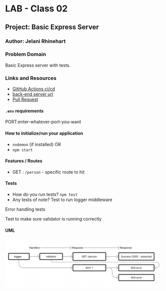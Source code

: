 # LAB - Class 02

## Project: Basic Express Server

### Author: Jelani Rhinehart

### Problem Domain  

Basic Express server with tests.

### Links and Resources

- [GitHub Actions ci/cd](https://github.com/Jchips/basic-express-server/actions)
- [back-end server url](https://basic-express-server-dev-lpr0.onrender.com)
- [Pull Request](https://github.com/Jchips/basic-express-server/pull/1)

#### `.env` requirements

PORT:enter-whatever-port-you-want

#### How to initialize/run your application

- `nodemon` (if installed) OR
- `npm start`

#### Features / Routes

- GET : `/person` - specific route to hit

#### Tests

- How do you run tests?
`npm test`
- Any tests of note?
Test to run logger middleware

Error handling tests

Test to make sure validator is running correctly

#### UML

![Lab 2 UML](./src/assets/lab-2-uml-2.png)

